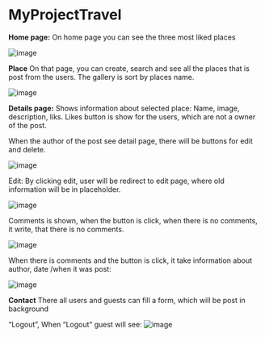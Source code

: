 # MyProjectTravel

**Home page:**
On home page you can see the three most liked places

![image](https://github.com/NadezhdaSemova/MyProjectTravel/assets/106181080/0ac7c15c-b811-4906-b51f-c9d2142d0c87)



**Place**
On that page, you can create, search and see all the places that is post from the users.
The gallery is sort by places name.

![image](https://github.com/NadezhdaSemova/MyProjectTravel/assets/106181080/85d2b123-a895-4660-a471-aa7982d32a15)


**Details page:**
Shows information about selected place: Name, image, description, liks.
Likes button is show for the users, which are not a owner of the post.



When the author of the post see detail page, there will be buttons for edit and delete.

![image](https://github.com/NadezhdaSemova/MyProjectTravel/assets/106181080/b6586e1b-6355-4cd8-ad6b-7b9a6d0b70fa)


Edit:
By clicking edit, user will be redirect to edit page, where old information will be in placeholder.

![image](https://github.com/NadezhdaSemova/MyProjectTravel/assets/106181080/64b3a213-186d-4a28-b6e4-331cb1c32934)



Comments is shown, when the button is click, when there is no comments, it write, that there is no comments.

![image](https://github.com/NadezhdaSemova/MyProjectTravel/assets/106181080/ffef0c99-3799-45f3-9ddc-fc1ba1dc7886)


When there is comments and the button is click, it take information about author, date /when it was post:

![image](https://github.com/NadezhdaSemova/MyProjectTravel/assets/106181080/350be72b-3032-4610-9bc1-22c145347d5e)


**Contact** 
There all users and guests can fill a form, which will be post in background


“Logout”,
When “Logout” guest will see:
![image](https://github.com/NadezhdaSemova/MyProjectTravel/assets/106181080/f5c90855-fb5f-4c2c-8c0b-a7b228a9083d)




